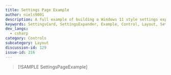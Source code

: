 ```yaml
---
title: Settings Page Example
author: niels9001
description: A full example of building a Windows 11 style settings experience with SettingsCard and SettingsExpander.
keywords: SettingsCard, SettingsExpander, Example, Control, Layout, Settings
dev_langs:
  - csharp
category: Controls
subcategory: Layout
discussion-id: 129
issue-id: 216
---
```


> [!SAMPLE SettingsPageExample]

